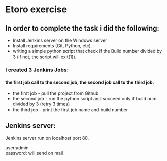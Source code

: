 # Etoro exercise
 
## In order to complete the task i did the following:
 
- Install Jenkins server on the Windows server
- Install requirements (Git, Python, etc).
- writing a simple python script that check if the Build number divided by 3
 (if not, the script will exit(1)).

 
 
### I created 3 Jenkins Jobs:
#### the first job call to the second job, the second job call to the third job.
 
- the first job - pull the project from Github
- the second job - run the python script and succeed only if build num divided by 3 (retry 3 times)
- the third job - print the first job name and build number

## Jenkins server:
Jenkins server run on localhost port 80.

user:admin  
password: will send on mail






